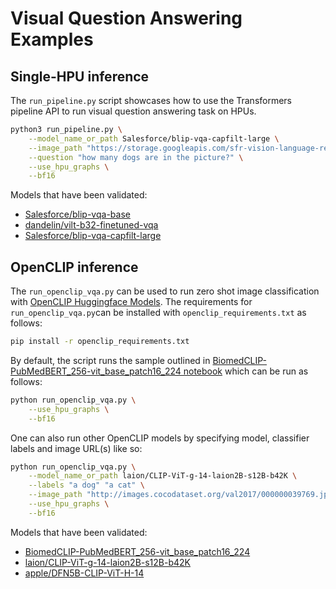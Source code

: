 <!---
Copyright 2021 The HuggingFace Team. All rights reserved.

Licensed under the Apache License, Version 2.0 (the "License");
you may not use this file except in compliance with the License.
You may obtain a copy of the License at

    http://www.apache.org/licenses/LICENSE-2.0

Unless required by applicable law or agreed to in writing, software
distributed under the License is distributed on an "AS IS" BASIS,
WITHOUT WARRANTIES OR CONDITIONS OF ANY KIND, either express or implied.
See the License for the specific language governing permissions and
limitations under the License.
-->

# Visual Question Answering Examples

## Single-HPU inference

The `run_pipeline.py` script showcases how to use the Transformers pipeline API to run visual question answering task on HPUs.

```bash
python3 run_pipeline.py \
    --model_name_or_path Salesforce/blip-vqa-capfilt-large \
    --image_path "https://storage.googleapis.com/sfr-vision-language-research/BLIP/demo.jpg" \
    --question "how many dogs are in the picture?" \
    --use_hpu_graphs \
    --bf16
```

Models that have been validated:
  - [Salesforce/blip-vqa-base](https://huggingface.co/Salesforce/blip-vqa-base)
  - [dandelin/vilt-b32-finetuned-vqa](https://huggingface.co/dandelin/vilt-b32-finetuned-vqa)
  - [Salesforce/blip-vqa-capfilt-large](https://huggingface.co/Salesforce/blip-vqa-capfilt-large)

## OpenCLIP inference

The `run_openclip_vqa.py` can be used to run zero shot image classification with [OpenCLIP Huggingface Models](https://huggingface.co/docs/hub/en/open_clip#using-openclip-at-hugging-face).
The requirements for `run_openclip_vqa.py`can be installed with `openclip_requirements.txt` as follows:

```bash
pip install -r openclip_requirements.txt
```

By default, the script runs the sample outlined in [BiomedCLIP-PubMedBERT_256-vit_base_patch16_224 notebook](https://huggingface.co/microsoft/BiomedCLIP-PubMedBERT_256-vit_base_patch16_224/blob/main/biomed_clip_example.ipynb) which can be run as follows:

```bash
python run_openclip_vqa.py \
    --use_hpu_graphs \
    --bf16
```

One can also run other OpenCLIP models by specifying model, classifier labels and image URL(s) like so:

```bash
python run_openclip_vqa.py \
    --model_name_or_path laion/CLIP-ViT-g-14-laion2B-s12B-b42K \
    --labels "a dog" "a cat" \
    --image_path "http://images.cocodataset.org/val2017/000000039769.jpg" \
    --use_hpu_graphs \
    --bf16
```

Models that have been validated:
  - [BiomedCLIP-PubMedBERT_256-vit_base_patch16_224](https://huggingface.co/microsoft/BiomedCLIP-PubMedBERT_256-vit_base_patch16_224)
  - [laion/CLIP-ViT-g-14-laion2B-s12B-b42K](https://huggingface.co/laion/CLIP-ViT-g-14-laion2B-s12B-b42K)
  - [apple/DFN5B-CLIP-ViT-H-14](https://huggingface.co/apple/DFN5B-CLIP-ViT-H-14/tree/main)